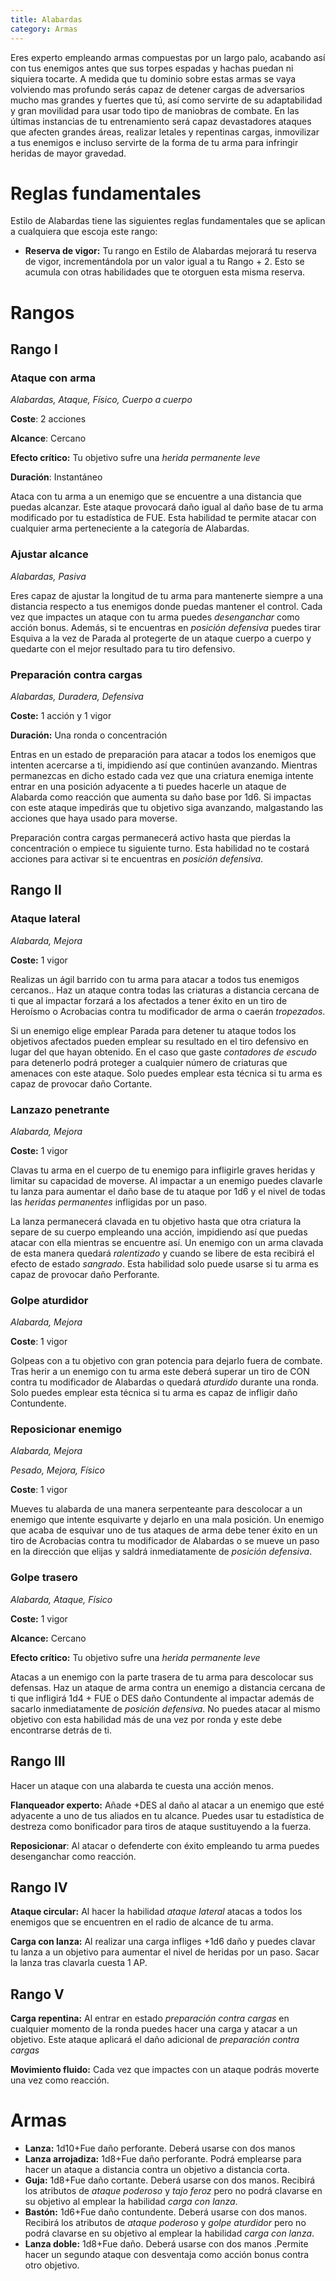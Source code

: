 ```yaml
---
title: Alabardas
category: Armas
---
```


Eres experto empleando armas compuestas por un largo palo, acabando así con tus enemigos antes que sus torpes espadas y hachas puedan ni siquiera tocarte. A medida que tu dominio sobre estas armas se vaya volviendo mas profundo serás capaz de detener cargas de adversarios mucho mas grandes y fuertes que tú, así como servirte de su adaptabilidad y gran movilidad para usar todo tipo de maniobras de combate. En las últimas instancias de tu entrenamiento será capaz devastadores ataques que afecten grandes áreas, realizar letales y repentinas cargas, inmovilizar a tus enemigos e incluso servirte de la forma de tu arma para infringir heridas de mayor gravedad.

# Reglas fundamentales

Estilo de Alabardas tiene las siguientes reglas fundamentales que se aplican a cualquiera que escoja este rango:

- **Reserva de vigor:** Tu rango en Estilo de Alabardas mejorará tu reserva de vigor, incrementándola por un valor igual a tu Rango + 2. Esto se acumula con otras habilidades que te otorguen esta misma reserva.

# Rangos

## Rango I 

### Ataque con arma

*Alabardas, Ataque, Físico, Cuerpo a cuerpo*

**Coste**: 2 acciones

**Alcance**: Cercano

**Efecto crítico:** Tu objetivo sufre una *herida permanente leve*

**Duración**: Instantáneo

Ataca con tu arma a un enemigo que se encuentre a una distancia que puedas alcanzar. Este ataque provocará daño igual al daño base de tu arma modificado por tu estadística de FUE. Esta habilidad te permite atacar con cualquier arma perteneciente a la categoría de Alabardas.

### Ajustar alcance

*Alabardas, Pasiva*

Eres capaz de ajustar la longitud de tu arma para mantenerte siempre a una distancia respecto a tus enemigos donde puedas mantener el control. Cada vez que impactes un ataque con tu arma puedes *desenganchar* como acción bonus. Además, si te encuentras en *posición defensiva* puedes tirar Esquiva a la vez de Parada al protegerte de un ataque cuerpo a cuerpo y quedarte con el mejor resultado para tu tiro defensivo.

### Preparación contra cargas

*Alabardas, Duradera, Defensiva*

**Coste:** 1 acción y 1 vigor

**Duración:** Una ronda o concentración

Entras en un estado de preparación para atacar a todos los enemigos que intenten acercarse a ti, impidiendo así que continúen avanzando. Mientras permanezcas en dicho estado cada vez que una criatura enemiga intente entrar en una posición adyacente a ti puedes hacerle un ataque de Alabarda como reacción que aumenta su daño base por 1d6. Si impactas con este ataque impedirás que tu objetivo siga avanzando, malgastando las acciones que haya usado para moverse.

Preparación contra cargas permanecerá activo hasta que pierdas la concentración o empiece tu siguiente turno. Esta habilidad no te costará acciones para activar si te encuentras en *posición defensiva*.

## Rango II

### Ataque lateral

*Alabarda, Mejora*

**Coste:** 1 vigor

Realizas un ágil barrido con tu arma para atacar a todos tus enemigos cercanos.. Haz un ataque contra todas las criaturas a distancia cercana de ti que al impactar forzará a los afectados a tener éxito en un tiro de Heroísmo o Acrobacias contra tu modificador de arma o caerán *tropezados*. 

Si un enemigo elige emplear Parada para detener tu ataque todos los objetivos afectados pueden emplear su resultado en el tiro defensivo en lugar del que hayan obtenido. En el caso que gaste *contadores de escudo* para detenerlo podrá proteger a cualquier número de criaturas que amenaces con este ataque. Solo puedes emplear esta técnica si tu arma es capaz de provocar daño Cortante.

### Lanzazo penetrante

*Alabarda, Mejora*

**Coste:** 1 vigor

Clavas tu arma en el cuerpo de tu enemigo para infligirle graves heridas y limitar su capacidad de moverse. Al impactar a un enemigo puedes clavarle tu lanza para aumentar el daño base de tu ataque por 1d6 y el nivel de todas las *heridas permanentes* infligidas por un paso.

La lanza permanecerá clavada en tu objetivo hasta que otra criatura la separe de su cuerpo empleando una acción, impidiendo así que puedas atacar con ella mientras se encuentre así. Un enemigo con un arma clavada de esta manera quedará *ralentizado* y cuando se libere de esta recibirá el efecto de estado *sangrado*. Esta habilidad solo puede usarse si tu arma es capaz de provocar daño Perforante.

### Golpe aturdidor

*Alabarda, Mejora*

**Coste**: 1 vigor

Golpeas con a tu objetivo con gran potencia para dejarlo fuera de combate. Tras herir a un enemigo con tu arma este deberá superar un tiro de CON contra tu modificador de Alabardas o quedará *aturdido* durante una ronda. Solo puedes emplear esta técnica si tu arma es capaz de infligir daño Contundente.

### Reposicionar enemigo

*Alabarda, Mejora*

*Pesado, Mejora, Físico*

**Coste**: 1 vigor

Mueves tu alabarda de una manera serpenteante para descolocar a un enemigo que intente esquivarte y dejarlo en una mala posición. Un enemigo que acaba de esquivar uno de tus ataques de arma debe tener éxito en un tiro de Acrobacias contra tu modificador de Alabardas o se mueve un paso en la dirección que elijas y saldrá inmediatamente de *posición defensiva*.  

### Golpe trasero

*Alabarda, Ataque, Físico*

**Coste:** 1 vigor

**Alcance:** Cercano

**Efecto crítico:** Tu objetivo sufre una *herida permanente leve*

Atacas a un enemigo con la parte trasera de tu arma para descolocar sus defensas. Haz un ataque de arma contra un enemigo a distancia cercana de ti que infligirá 1d4 + FUE o DES daño Contundente al impactar además de sacarlo inmediatamente de *posición defensiva*. No puedes atacar al mismo objetivo con esta habilidad más de una vez por ronda y este debe encontrarse detrás de ti.

## Rango III 

Hacer un ataque con una alabarda te cuesta una acción menos.

**Flanqueador experto:** Añade +DES al daño al atacar a un enemigo que esté adyacente a uno de tus aliados en tu alcance. Puedes usar tu estadística de destreza como bonificador para tiros de ataque sustituyendo a la fuerza.

**Reposicionar**: Al atacar o defenderte con éxito empleando tu arma puedes desenganchar como reacción.

## Rango IV

**Ataque circular:** Al hacer la habilidad *ataque lateral* atacas a todos los enemigos que se encuentren en el radio de alcance de tu arma.

**Carga con lanza:** Al realizar una carga infliges +1d6 daño y puedes clavar tu lanza a un objetivo para aumentar el nivel de heridas por un paso. Sacar la lanza tras clavarla cuesta 1 AP.

## Rango V

**Carga repentina:** Al entrar en estado *preparación contra cargas* en cualquier momento de la ronda puedes hacer una carga y atacar a un objetivo. Este ataque aplicará el daño adicional de *preparación contra cargas* 

**Movimiento fluido:** Cada vez que impactes con un ataque podrás moverte una vez como reacción.

# Armas

- **Lanza:** 1d10+Fue daño perforante. Deberá usarse con dos manos
- **Lanza arrojadiza:** 1d8+Fue daño perforante. Podrá emplearse para hacer un ataque a distancia contra un objetivo a distancia corta. 
- **Guja:** 1d8+Fue daño cortante. Deberá usarse con dos manos. Recibirá los atributos de *ataque poderoso* y *tajo feroz* pero no  podrá clavarse en su objetivo al emplear la habilidad *carga con lanza*.
- **Bastón:** 1d6+Fue daño contundente. Deberá usarse con dos manos. Recibirá los atributos de *ataque poderoso* y *golpe aturdidor* pero no podrá clavarse en su objetivo al emplear la habilidad *carga con lanza*.
- **Lanza doble:** 1d8+Fue daño. Deberá usarse con dos manos .Permite hacer un segundo ataque con desventaja como acción bonus contra otro objetivo.
